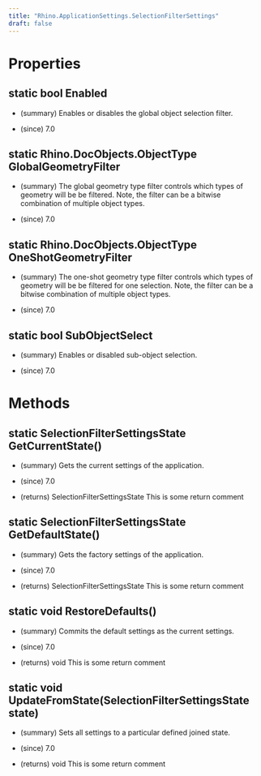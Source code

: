 ```yaml
---
title: "Rhino.ApplicationSettings.SelectionFilterSettings"
draft: false
---
```


# Properties
## static bool Enabled
- (summary) 
     Enables or disables the global object selection filter.
     
- (since) 7.0
## static Rhino.DocObjects.ObjectType GlobalGeometryFilter
- (summary) 
     The global geometry type filter controls which types of geometry will be be filtered.
     Note, the filter can be a bitwise combination of multiple object types.
     
- (since) 7.0
## static Rhino.DocObjects.ObjectType OneShotGeometryFilter
- (summary) 
     The one-shot geometry type filter controls which types of geometry will be be filtered for one selection.
     Note, the filter can be a bitwise combination of multiple object types.
     
- (since) 7.0
## static bool SubObjectSelect
- (summary) 
     Enables or disabled sub-object selection.
     
- (since) 7.0
# Methods
## static SelectionFilterSettingsState GetCurrentState()
- (summary) 
     Gets the current settings of the application.
     
- (since) 7.0
- (returns) SelectionFilterSettingsState This is some return comment
## static SelectionFilterSettingsState GetDefaultState()
- (summary) 
     Gets the factory settings of the application.
     
- (since) 7.0
- (returns) SelectionFilterSettingsState This is some return comment
## static void RestoreDefaults()
- (summary) 
     Commits the default settings as the current settings.
     
- (since) 7.0
- (returns) void This is some return comment
## static void UpdateFromState(SelectionFilterSettingsState state)
- (summary) 
     Sets all settings to a particular defined joined state.
     
- (since) 7.0
- (returns) void This is some return comment
